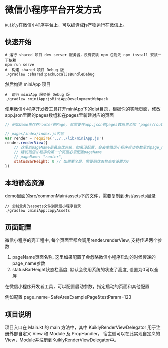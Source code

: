 # 微信小程序平台开发方式

``Kuikly``在微信小程序平台上，可以编译成**js**产物运行在微信上。

## 快速开始

```shell
# 运行 shared 项目 dev server 服务器，没有安装 npm 包则先 npm install 安装一下依赖
npm run serve
#  构建 shared 项目 Debug 版
./gradlew :shared:packLocalJsBundleDebug
```

然后构建 miniApp 项目
```shell
#  运行 miniApp 服务器 Debug 版
./gradlew :miniApp:jsMiniAppDevelopmentWebpack
```


使用微信小程序开发者工具打开miniApp下的dist目录，根据你的实际页面，修改app.json里面的pages数组和在pages里新建对应的页面
```javascript
// 例如demo里存在router的Page, 就需要在app.json的pages数组里添加 "pages/router/index", 同时在pages的目录里新建router目录补充和pages/index目录一样的内容

// pages/index/index.js内容
var render = require('../../lib/miniApp.js')
render.renderView({
    // 这里的pageName是最高优先级，如果没配置，会去拿微信小程序启动参数里的page_name，如果都没有会报错
    // 建议微信小程序的第一个页面必须配置pageName
    // pageName: "router",
    statusBarHeight: 0 // 如果要全屏，需要把状态栏高度设置为0
})
```

## 本地静态资源

demo里面的src/commonMain/assets下的文件，需要复制到dist/assets目录
```shell
// 复制业务的assets文件到微信小程序目录
./gradlew :miniApp:copyAssets
```

## 页面配置

微信小程序的壳工程中, 每个页面里都会调用render.renderView, 支持传递两个参数
1. pageName页面名称, 这里如果配置了会忽略微信小程序启动的时候传递的page_name参数
2. statusBarHeight状态栏高度, 默认会使用系统的状态了高度, 设置为0可以全屏   

在微信小程序开发者工具，可以配置启动参数，指定启动的页面和其他配置

例如配置 page_name=SafeAreaExamplePage&testParam=123

## 项目说明

项目入口在 Main.kt 的 main 方法中，其中 KuiklyRenderViewDelegator 用于注册外部自定义 View 和 Module 及 PropHandler， 
宿主侧可以在此实现自定义的View，Module并注册到KuiklyRenderViewDelegator中。
